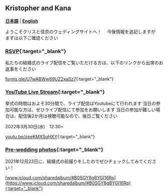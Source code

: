 ## Kristopher and Kana 

**[日本語](index.ja.html)** | **[English](index.html)**

ようこそクリスと佳奈のウェディングサイトへ！　
今後情報を追記しますが　まずは以下ご確認ください

### [RSVP](https://forms.gle/U7wABWw69UZ2xaSz7){:target="_blank"}

私たちの結婚式のライブ配信をご覧いただける方は、以下のリンクから出席のお返事をください

[forms.gle/U7wABWw69UZ2xaSz7](https://forms.gle/U7wABWw69UZ2xaSz7){:target="_blank"}

### [YouTube Live Stream](https://youtu.be/zpeKMXSgHXY){:target="_blank"}

挙式の時間はおよそ30分間で、ライブ配信はYoutubeにて行われます
当日の参加可能な方は、ぜひライブ配信にて参加をお願いします
当日の参加が難しい場合は、配信後2か月は視聴可能なので、後日ご覧ください

2022年3月30日(水)　12:30~

[youtu.be/zpeKMXSgHXY](https://youtu.be/zpeKMXSgHXY){:target="_blank"}

### [Pre-wedding photos](https://www.icloud.com/sharedalbum/#B0SGY8gBYGl16Rp){:target="_blank"}

2021年12月23日に、結婚式の前撮りをしたのでぜひチェックしてみてください！

[www.icloud.com/sharedalbum/#B0SGY8gBYGl16Rp](https://www.icloud.com/sharedalbum/#B0SGY8gBYGl16Rp){:target="_blank"}
